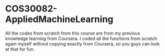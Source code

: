 # COS30082-AppliedMachineLearning

All the codes from scratch from this course are from my previous knowledge learning from Coursera. I coded all the functions from scratch again myself without copying exactly from Coursera, so you guys can look at that for fun.
